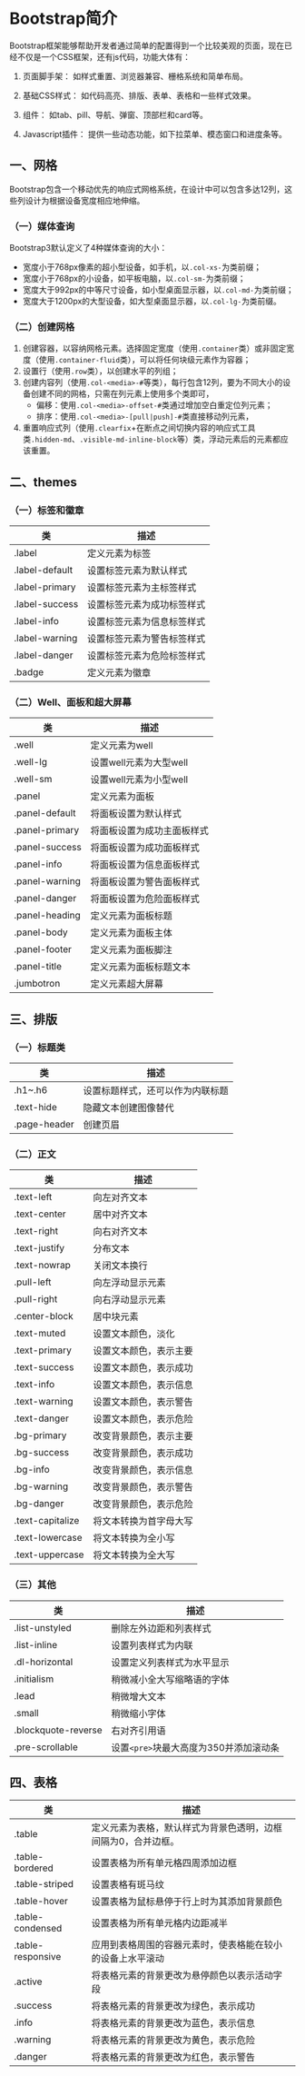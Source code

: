 # Bootstrap简介

Bootstrap框架能够帮助开发者通过简单的配置得到一个比较美观的页面，现在已经不仅是一个CSS框架，还有js代码，功能大体有：

1. 页面脚手架：
如样式重置、浏览器兼容、栅格系统和简单布局。

2. 基础CSS样式：
如代码高亮、排版、表单、表格和一些样式效果。

3. 组件：
如tab、pill、导航、弹窗、顶部栏和card等。

4. Javascript插件：
提供一些动态功能，如下拉菜单、模态窗口和进度条等。

## 一、网格
Bootstrap包含一个移动优先的响应式网格系统，在设计中可以包含多达12列，这些列设计为根据设备宽度相应地伸缩。

### （一）媒体查询
Bootstrap3默认定义了4种媒体查询的大小：

- 宽度小于768px像素的超小型设备，如手机，以`.col-xs-`为类前缀；
- 宽度小于768px的小设备，如平板电脑，以`.col-sm-`为类前缀；
- 宽度大于992px的中等尺寸设备，如小型桌面显示器，以`.col-md-`为类前缀；
- 宽度大于1200px的大型设备，如大型桌面显示器，以`.col-lg-`为类前缀。


### （二）创建网格

1. 创建容器，以容纳网格元素。选择固定宽度（使用`.container`类）或非固定宽度（使用`.container-fluid`类），可以将任何块级元素作为容器；
2. 设置行（使用`.row`类），以创建水平的列组；
3. 创建内容列（使用`.col-<media>-#`等类），每行包含12列，要为不同大小的设备创建不同的网格，只需在列元素上使用多个类即可，
   - 偏移：使用`.col-<media>-offset-#`类通过增加空白重定位列元素；
   - 排序：使用`.col-<media>-[pull|push]-#`类直接移动列元素，
4. 重置响应式列（使用`.clearfix`+在断点之间切换内容的响应式工具类`.hidden-md`、`.visible-md-inline-block`等）类，浮动元素后的元素都应该重置。



## 二、themes

### （一）标签和徽章

| 类             | 描述                       |
| -------------- | -------------------------- |
| .label         | 定义元素为标签             |
| .label-default | 设置标签元素为默认样式     |
| .label-primary | 设置标签元素为主标签样式   |
| .label-success | 设置标签元素为成功标签样式 |
| .label-info    | 设置标签元素为信息标签样式 |
| .label-warning | 设置标签元素为警告标签样式 |
| .label-danger  | 设置标签元素为危险标签样式 |
| .badge         | 定义元素为徽章             |



### （二）Well、面板和超大屏幕

| 类             | 描述                       |
| -------------- | -------------------------- |
| .well          | 定义元素为well             |
| .well-lg       | 设置well元素为大型well     |
| .well-sm       | 设置well元素为小型well     |
| .panel         | 定义元素为面板             |
| .panel-default | 将面板设置为默认样式       |
| .panel-primary | 将面板设置为成功主面板样式 |
| .panel-success | 将面板设置为成功面板样式   |
| .panel-info    | 将面板设置为信息面板样式   |
| .panel-warning | 将面板设置为警告面板样式   |
| .panel-danger  | 将面板设置为危险面板样式   |
| .panel-heading | 定义元素为面板标题         |
| .panel-body    | 定义元素为面板主体         |
| .panel-footer  | 定义元素为面板脚注         |
| .panel-title   | 定义元素为面板标题文本     |
| .jumbotron     | 定义元素超大屏幕           |



## 三、排版

### （一）标题类

| 类           | 描述                             |
| ------------ | -------------------------------- |
| .h1~.h6      | 设置标题样式，还可以作为内联标题 |
| .text-hide   | 隐藏文本创建图像替代             |
| .page-header | 创建页眉                         |



### （二）正文

| 类               | 描述                   |
| ---------------- | ---------------------- |
| .text-left       | 向左对齐文本           |
| .text-center     | 居中对齐文本           |
| .text-right      | 向右对齐文本           |
| .text-justify    | 分布文本               |
| .text-nowrap     | 关闭文本换行           |
| .pull-left       | 向左浮动显示元素       |
| .pull-right      | 向右浮动显示元素       |
| .center-block    | 居中块元素             |
| .text-muted      | 设置文本颜色，淡化     |
| .text-primary    | 设置文本颜色，表示主要 |
| .text-success    | 设置文本颜色，表示成功 |
| .text-info       | 设置文本颜色，表示信息 |
| .text-warning    | 设置文本颜色，表示警告 |
| .text-danger     | 设置文本颜色，表示危险 |
| .bg-primary      | 改变背景颜色，表示主要 |
| .bg-success      | 改变背景颜色，表示成功 |
| .bg-info         | 改变背景颜色，表示信息 |
| .bg-warning      | 改变背景颜色，表示警告 |
| .bg-danger       | 改变背景颜色，表示危险 |
| .text-capitalize | 将文本转换为首字母大写 |
| .text-lowercase  | 将文本转换为全小写     |
| .text-uppercase  | 将文本转换为全大写     |



### （三）其他

| 类                  | 描述                                   |
| ------------------- | -------------------------------------- |
| .list-unstyled      | 删除左外边距和列表样式                 |
| .list-inline        | 设置列表样式为内联                     |
| .dl-horizontal      | 设置定义列表样式为水平显示             |
| .initialism         | 稍微减小全大写缩略语的字体             |
| .lead               | 稍微增大文本                           |
| .small              | 稍微缩小字体                           |
| .blockquote-reverse | 右对齐引用语                           |
| .pre-scrollable     | 设置`<pre>`块最大高度为350并添加滚动条 |



## 四、表格

| 类                | 描述                                                         |
| ----------------- | ------------------------------------------------------------ |
| .table            | 定义元素为表格，默认样式为背景色透明，边框间隔为0，合并边框。 |
| .table-bordered   | 设置表格为所有单元格四周添加边框                             |
| .table-striped    | 设置表格有斑马纹                                             |
| .table-hover      | 设置表格为鼠标悬停于行上时为其添加背景颜色                   |
| .table-condensed  | 设置表格为所有单元格内边距减半                               |
| .table-responsive | 应用到表格周围的容器元素时，使表格能在较小的设备上水平滚动   |
| .active           | 将表格元素的背景更改为悬停颜色以表示活动字段                 |
| .success          | 将表格元素的背景更改为绿色，表示成功                         |
| .info             | 将表格元素的背景更改为蓝色，表示信息                         |
| .warning          | 将表格元素的背景更改为黄色，表示危险                         |
| .danger           | 将表格元素的背景更改为红色，表示警告                         |